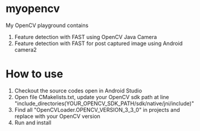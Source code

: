 # myopencv
My OpenCV playground contains
1. Feature detection with FAST using OpenCV Java Camera
2. Feature detection with FAST for post captured image using Android camera2

# How to use
1. Checkout the source codes open in Android Studio
2. Open file CMakelists.txt, update your OpenCV sdk path at line "include_directories(YOUR_OPENCV_SDK_PATH/sdk/native/jni/include)"
3. Find all "OpenCVLoader.OPENCV_VERSION_3_3_0" in projects and replace with your OpenCV version
4. Run and install
